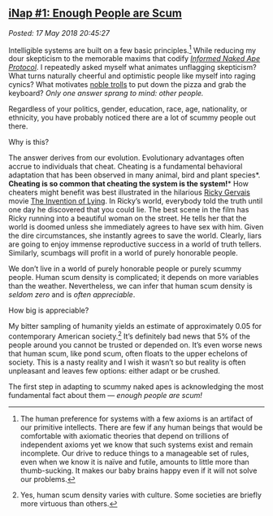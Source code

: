 
[iNap \#1: Enough People are Scum](https://analyzethedatanotthedrivel.org/2018/05/17/inap-1-enough-people-are-scum/)
-------------------------------------------------------------------------------------------------

*Posted: 17 May 2018 20:45:27*

Intelligible systems are built on a few basic principles.[^1x5588] While
reducing my dour skepticism to the memorable maxims that codify
[*Informed Naked Ape
Protocol*](https://analyzethedatanotthedrivel.org/2018/05/08/informed-naked-ape-protocol/).
I repeatedly asked myself what animates unflagging skepticism? What
turns naturally cheerful and optimistic people like myself into raging
cynics? What motivates [noble
trolls](https://www.lifewire.com/types-of-internet-trolls-3485894) to
put down the pizza and grab the keyboard? *Only one answer sprang to
mind: other people.*

Regardless of your politics, gender, education, race, age, nationality,
or ethnicity, you have probably noticed there are a lot of scummy people
out there.

Why is this?

The answer derives from our evolution. Evolutionary advantages often
accrue to individuals that cheat. Cheating is a fundamental behavioral
adaptation that has been observed in many animal, bird and plant
species*. **Cheating is so common that cheating the system is the
system!*** How cheaters might benefit was best illustrated in the
hilarious [Ricky
Gervais](https://www.imdb.com/name/nm0315041/?ref_=tt_ov_dr) movie [The
Invention of Lying](https://www.imdb.com/title/tt1058017/). In Ricky’s
world, everybody told the truth until one day he discovered that you
could lie. The best scene in the film has Ricky running into a beautiful
woman on the street. He tells her that the world is doomed unless she
immediately agrees to have sex with him. Given the dire circumstances,
she instantly agrees to save the world. Clearly, liars are going to
enjoy immense reproductive success in a world of truth tellers.
Similarly, scumbags will profit in a world of purely honorable people.

We don’t live in a world of purely honorable people or purely scummy
people. Human scum density is complicated; it depends on more variables
than the weather. Nevertheless, we can infer that human scum density is
*seldom zero* and is *often appreciable*.

How big is appreciable?

My bitter sampling of humanity yields an estimate of approximately 0.05
for contemporary American society.[^2x5588] It’s definitely bad news that 5%
of the people around you cannot be trusted or depended on. It’s even
worse news that human scum, like pond scum, often floats to the upper
echelons of society. This is a nasty reality and I wish it wasn’t so but
reality is often unpleasant and leaves few options: either adapt or be
crushed.

The first step in adapting to scummy naked apes is acknowledging the
most fundamental fact about them — *enough people are scum!*

[^1x5588]: The human preference for systems with a few axioms is an artifact
    of our primitive intellects. There are few if any human beings that
    would be comfortable with axiomatic theories that depend on
    trillions of independent axioms yet we know that such systems exist
    and remain incomplete. Our drive to reduce things to a manageable
    set of rules, even when we know it is naïve and futile, amounts to
    little more than thumb-sucking. It makes our baby brains happy even
    if it will not solve our problems.

[^2x5588]: Yes, human scum density varies with culture. Some societies are
    briefly more virtuous than others.
